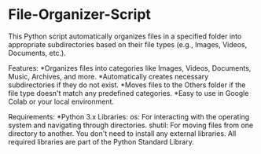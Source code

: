 # File-Organizer-Script
This Python script automatically organizes files in a specified folder into appropriate subdirectories based on their file types (e.g., Images, Videos, Documents, etc.).

Features:
*Organizes files into categories like Images, Videos, Documents, Music, Archives, and more.
*Automatically creates necessary subdirectories if they do not exist.
*Moves files to the Others folder if the file type doesn't match any predefined categories.
*Easy to use in Google Colab or your local environment.

Requirements:
*Python 3.x
Libraries:
os: For interacting with the operating system and navigating through directories.
shutil: For moving files from one directory to another.
You don't need to install any external libraries. All required libraries are part of the Python Standard Library.
